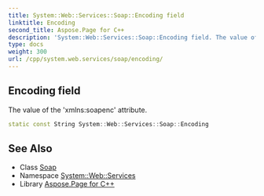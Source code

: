 ```yaml
---
title: System::Web::Services::Soap::Encoding field
linktitle: Encoding
second_title: Aspose.Page for C++
description: 'System::Web::Services::Soap::Encoding field. The value of the ''xmlns:soapenc'' attribute in C++.'
type: docs
weight: 300
url: /cpp/system.web.services/soap/encoding/
---
```

## Encoding field


The value of the 'xmlns:soapenc' attribute.

```cpp
static const String System::Web::Services::Soap::Encoding
```

## See Also

* Class [Soap](../)
* Namespace [System::Web::Services](../../)
* Library [Aspose.Page for C++](../../../)

